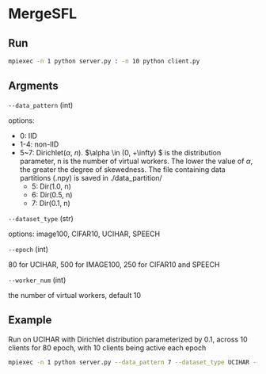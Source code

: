# MergeSFL

## Run
```bash
mpiexec -n 1 python server.py : -n 10 python client.py
```

## Argments

`--data_pattern` (int) 

options: 
+ 0: IID
+ 1-4: non-IID
+ 5~7: Dirichlet($\alpha$, $n$). $\alpha \in (0, +\infty) $ is the distribution parameter, n is the number of virtual workers. The lower the value of $\alpha$, the greater the degree of skewedness. The file containing data partitions (.npy) is saved in ./data_partition/
    + 5: Dir(1.0, n)
    + 6: Dir(0.5, n)
    + 7: Dir(0.1, n)


`--dataset_type` (str) 

options: image100, CIFAR10, UCIHAR, SPEECH


`--epoch` (int) 

80 for UCIHAR, 500 for IMAGE100, 250 for CIFAR10 and SPEECH

`--worker_num` (int) 

the number of virtual workers, default 10


## Example
Run on UCIHAR with Dirichlet distribution parameterized by 0.1, across 10 clients for 80 epoch, with 10 clients being active each epoch
```bash
mpiexec -n 1 python server.py --data_pattern 7 --dataset_type UCIHAR --epoch 80 --worker_num 10 : -n 10 python client.py
```


